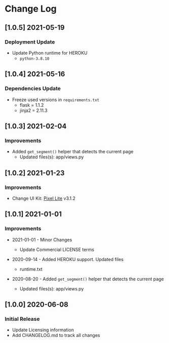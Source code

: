 # Change Log

## [1.0.5] 2021-05-19
### Deployment Update

- Update Python runtime for HEROKU
    - `python-3.8.10`

## [1.0.4] 2021-05-16
### Dependencies Update

- Freeze used versions in `requirements.txt`
    - flask  = 1.1.2 
    - jinja2 = 2.11.3

## [1.0.3] 2021-02-04
### Improvements

- Added `get_segment()` helper that detects the current page
    - Updated files(s): app/views.py

## [1.0.2] 2021-01-23
### Improvements

- Change UI Kit: [Pixel Lite](https://github.com/themesberg/pixel-bootstrap-ui-kit/releases) v3.1.2  

## [1.0.1] 2021-01-01
### Improvements

- 2021-01-01 - Minor Changes
    - Update Commercial LICENSE terms 

- 2020-09-14 - Added HEROKU support. Updated files
    - runtime.txt  

- 2020-08-20 - Added `get_segment()` helper that detects the current page
    - Updated files(s): app/views.py

## [1.0.0] 2020-06-08
### Initial Release

- Update Licensing information
- Add CHANGELOG.md to track all changes
